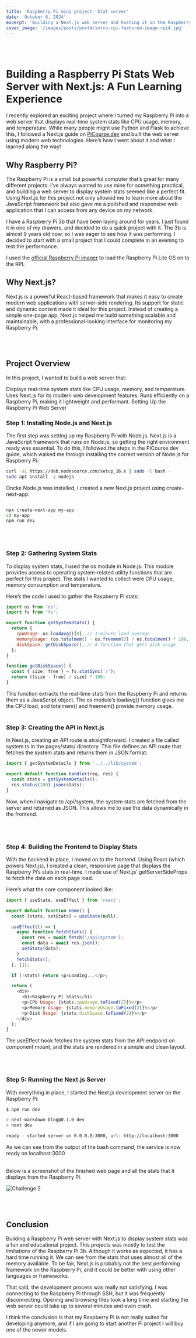 ```yaml
---
title: 'Raspberry Pi mini project- Stat server'
date: 'October 6, 2024'
excerpt: 'Building a Next.js web server and hosting it on the Raspberry Pi'
cover_image: '/images/posts/post4/intro-rpi-featured-image-rpi4.jpg'
---
```

\
&nbsp;


# Building a Raspberry Pi Stats Web Server with Next.js: A Fun Learning Experience
I recently explored an exciting project where I turned my Raspberry Pi into a web server that displays real-time system stats like CPU usage, memory, and temperature. While many people might use Python and Flask to achieve this, I followed a  Next.js guide on [PiCourse.dev](https://www.picourse.dev/next-js) and built the web server using modern web technologies. Here’s how I went about it and what I learned along the way!

## Why Raspberry Pi?
The Raspberry Pi is a small but powerful computer that’s great for many different projects. I’ve always wanted to use mine for something practical, and building a web server to display system stats seemed like a perfect fit. Using Next.js for this project not only allowed me to learn more about the JavaScript framework but also gave me a polished and responsive web application that I can access from any device on my network.

I have a Raspberry Pi 3b that have been laying around for years. I just found it in one of my drawers, and decided to do a quick project with it. The 3b is almost 9 years old now, so I was eager to see how it was performing. I decided to start with a small project that I could complete in an evening to test the performance.

I used the [official Raspberry Pi imager](https://www.raspberrypi.com/software/) to load the Raspberry Pi Lite OS on to the RPI.


## Why Next.js?
Next.js is a powerful React-based framework that makes it easy to create modern web applications with server-side rendering. Its support for static and dynamic content made it ideal for this project. Instead of creating a simple one-page app, Next.js helped me build something scalable and maintainable, with a professional-looking interface for monitoring my Raspberry Pi.

\
&nbsp;

## Project Overview
In this project, I wanted to build a web server that:

Displays real-time system stats like CPU usage, memory, and temperature.
Uses Next.js for its modern web development features.
Runs efficiently on a Raspberry Pi, making it lightweight and performant.
Setting Up the Raspberry Pi Web Server


### Step 1: Installing Node.js and Next.js
The first step was setting up my Raspberry Pi with Node.js. Next.js is a JavaScript framework that runs on Node.js, so getting the right environment ready was essential. To do this, I followed the steps in the PiCourse.dev guide, which walked me through installing the correct version of Node.js for Raspberry Pi:

```bash
curl -sL https://deb.nodesource.com/setup_16.x | sudo -E bash -
sudo apt install -y nodejs
```
Oncke Node.js was installed, I created a new Next.js project using create-next-app:

```bash

npx create-next-app my-app
cd my-app
npm run dev

```

\
&nbsp;
### Step 2: Gathering System Stats
To display system stats, I used the os module in Node.js. This module provides access to operating system-related utility functions that are perfect for this project. The stats I wanted to collect were CPU usage, memory consumption and temperature.

Here’s the code I used to gather the Raspberry Pi stats:

```js
import os from 'os';
import fs from 'fs';

export function getSystemStats() {
  return {
    cpuUsage: os.loadavg()[0], // 1-minute load average
    memoryUsage: (os.totalmem() - os.freemem()) / os.totalmem() * 100, // Memory usage in percentage
    diskSpace: getDiskSpace(), // A function that gets disk usage
  };
}

function getDiskSpace() {
  const { size, free } = fs.statSync('/');
  return ((size - free) / size) * 100;
}
```
This function extracts the real-time stats from the Raspberry Pi and returns them as a JavaScript object. The os module’s loadavg() function gives me the CPU load, and totalmem() and freemem() provide memory usage. 
\
&nbsp;

### Step 3: Creating the API in Next.js
In Next.js, creating an API route is straightforward. I created a file called system.ts in the pages/stats/ directory. This file defines an API route that fetches the system stats and returns them in JSON format:

```js
import { getSystemDetails } from '../../lib/system';

export default function handler(req, res) {
  const stats = getSystemDetails();
  res.status(200).json(stats);
}
```
Now, when I navigate to /api/system, the system stats are fetched from the server and returned as JSON. This allows me to use the data dynamically in the frontend.

\
&nbsp;

### Step 4: Building the Frontend to Display Stats
With the backend in place, I moved on to the frontend. Using React (which powers Next.js), I created a clean, responsive page that displays the Raspberry Pi’s stats in real-time. I made use of Next.js’ getServerSideProps to fetch the data on each page load.

Here’s what the core component looked like:

```js
import { useState, useEffect } from 'react';

export default function Home() {
  const [stats, setStats] = useState(null);

  useEffect(() => {
    async function fetchStats() {
      const res = await fetch('/api/system');
      const data = await res.json();
      setStats(data);
    }
    fetchStats();
  }, []);

  if (!stats) return <p>Loading...</p>;

  return (
    <div>
      <h1>Raspberry Pi Stats</h1>
      <p>CPU Usage: {stats.cpuUsage.toFixed(2)}%</p>
      <p>Memory Usage: {stats.memoryUsage.toFixed(2)}%</p>
      <p>Disk Usage: {stats.diskSpace.toFixed(2)}%</p>
    </div>
  );
}
```

The useEffect hook fetches the system stats from the API endpoint on component mount, and the stats are rendered in a simple and clean layout.

\
&nbsp;

### Step 5: Running the Next.js Server
With everything in place, I started the Next.js development server on the Raspberry Pi:

```bash
$ npm run dev

> next-markdown-blog@0.1.0 dev
> next dev

ready - started server on 0.0.0.0:3000, url: http://localhost:3000
```
As we can see from the output of the bash command, the service is now ready on localhost:3000
\
&nbsp;


Below is a screenshot of the finished web page and all the stats that it displays from the Raspberry Pi.

![Challenge 2](/images/posts/post4/stats_page2.png)


\
&nbsp;
## Conclusion
Building a Raspberry Pi web server with Next.js to display system stats was a fun and educational project. This projects was mostly to test the limitations of the Raspberry Pi 3b. Although it works as expected, it has a hard time running it. We can see from the stats that uses almost all of the memory available. To be fair, Next.js is probably not the best performing framework on the Raspberry Pi, and it could be better with using other languages or frameworks. 

That said, the development process was really not satisfying. I was connecting to the Raspberry Pi through SSH, but it was frequently disconnecting. Opening and browsing files took a long time and starting the web server could take up to several minutes and even crash.

I think the conclusion is that my Raspberry Pi is not really suited for developing anymore, and if I am going to start another Pi project I will buy one of the newer models.